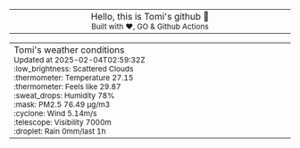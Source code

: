 
<div align="center">
<table>
<tbody>
<td align="center">
<img width="2000" height="0"><br>
Hello, this is Tomi's github 👋<br>
<sup>Built with ❤️, GO & Github Actions</sup><br>
<img width="2000" height="0">
</td>
</tbody>
</table>
</div>
<table>
<tbody>
<td align="left">
<img width="2000" height="0"><br>
Tomi's weather conditions<br>
<sup>Updated at 2025-02-04T02:59:32Z</sup><br>
<sup>:low_brightness: Scattered Clouds</sup><br>
<sup>:thermometer: Temperature 27.15 </sup><br>
<sup>:thermometer: Feels like 29.87</sup><br>
<sup>:sweat_drops: Humidity 78%</sup><br>
<sup>:mask: PM2.5 76.49 μg/m3</sup><br>
<sup>:cyclone: Wind 5.14m/s </sup><br>
<sup>:telescope: Visibility 7000m </sup><br>
<sup>:droplet: Rain 0mm/last 1h </sup><br>
<img width="2000" height="0">
</td>
<td align="left">
<img width="2000" height="0"><br>
<br>
<img width="2000" height="0">
</td>
</tbody>
</table>
</div>
    